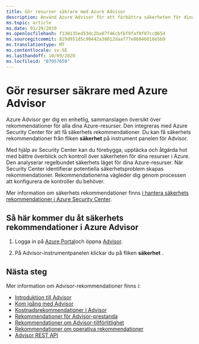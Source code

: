 ```yaml
---
title: Gör resurser säkrare med Azure Advisor
description: Använd Azure Advisor för att förbättra säkerheten för dina Azure-distributioner.
ms.topic: article
ms.date: 01/29/2019
ms.openlocfilehash: f130135ed53dc2ba87f46cbf6f9faf0f07cc0654
ms.sourcegitcommit: 829d951d5c90442a38012daaf77e86046018e5b9
ms.translationtype: MT
ms.contentlocale: sv-SE
ms.lasthandoff: 10/09/2020
ms.locfileid: "87057650"
---
```

# <a name="make-resources-more-secure-with-azure-advisor"></a>Gör resurser säkrare med Azure Advisor

Azure Advisor ger dig en enhetlig, sammanslagen översikt över rekommendationer för alla dina Azure-resurser. Den integreras med Azure Security Center för att få säkerhets rekommendationer. Du kan få säkerhets rekommendationer från fliken **säkerhet** på instrument panelen för Advisor.

Med hjälp av Security Center kan du förebygga, upptäcka och åtgärda hot med bättre överblick och kontroll över säkerheten för dina resurser i Azure. Den analyserar regelbundet säkerhets läget för dina Azure-resurser. När Security Center identifierar potentiella säkerhetsproblem skapas rekommendationer. Rekommendationerna vägleder dig genom processen att konfigurera de kontroller du behöver. 

Mer information om säkerhets rekommendationer finns [i hantera säkerhets rekommendationer i Azure Security Center](../security-center/security-center-recommendations.md).

## <a name="how-to-access-security-recommendations-in-azure-advisor"></a>Så här kommer du åt säkerhets rekommendationer i Azure Advisor

1. Logga in på [Azure Portal](https://portal.azure.com)och öppna [Advisor](https://aka.ms/azureadvisordashboard).

2.  På Advisor-instrumentpanelen klickar du på fliken **säkerhet** .

## <a name="next-steps"></a>Nästa steg

Mer information om Advisor-rekommendationer finns i:
* [Introduktion till Advisor](advisor-overview.md)
* [Kom igång med Advisor](advisor-get-started.md)
* [Kostnadsrekommendationer i Advisor](advisor-cost-recommendations.md)
* [Rekommendationer för Advisor-prestanda](advisor-performance-recommendations.md)
* [Rekommendationer om Advisor-tillförlitlighet](advisor-high-availability-recommendations.md)
* [Rekommendationer om operativa rekommendationer](advisor-operational-excellence-recommendations.md)
* [Advisor REST API](/rest/api/advisor/)
 
